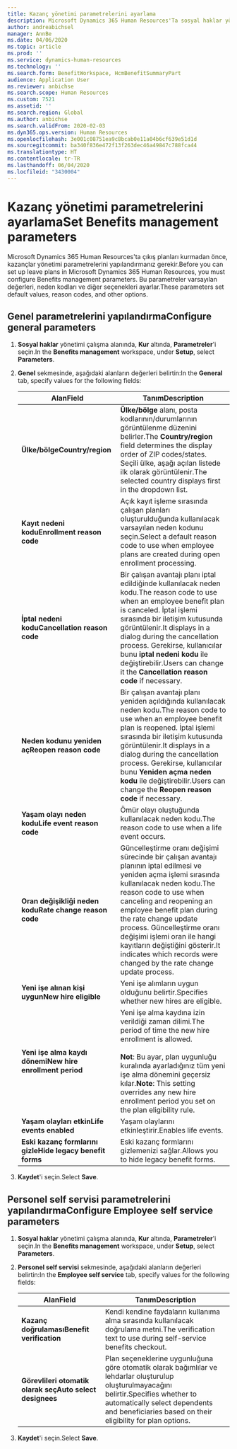```yaml
---
title: Kazanç yönetimi parametrelerini ayarlama
description: Microsoft Dynamics 365 Human Resources'Ta sosyal haklar yönetimiyle ilgili parametreleri yapılandırın.
author: andreabichsel
manager: AnnBe
ms.date: 04/06/2020
ms.topic: article
ms.prod: ''
ms.service: dynamics-human-resources
ms.technology: ''
ms.search.form: BenefitWorkspace, HcmBenefitSummaryPart
audience: Application User
ms.reviewer: anbichse
ms.search.scope: Human Resources
ms.custom: 7521
ms.assetid: ''
ms.search.region: Global
ms.author: anbichse
ms.search.validFrom: 2020-02-03
ms.dyn365.ops.version: Human Resources
ms.openlocfilehash: 3e001c08751ea9c8bcab0e11a04b6cf639e51d1d
ms.sourcegitcommit: ba340f836e472f13f263dec46a49847c788fca44
ms.translationtype: HT
ms.contentlocale: tr-TR
ms.lasthandoff: 06/04/2020
ms.locfileid: "3430004"
---
```

# <a name="set-benefits-management-parameters"></a><span data-ttu-id="3ad1b-103">Kazanç yönetimi parametrelerini ayarlama</span><span class="sxs-lookup"><span data-stu-id="3ad1b-103">Set Benefits management parameters</span></span>

<span data-ttu-id="3ad1b-104">Microsoft Dynamics 365 Human Resources'ta çıkış planları kurmadan önce, kazançlar yönetimi parametrelerini yapılandırmanız gerekir.</span><span class="sxs-lookup"><span data-stu-id="3ad1b-104">Before you can set up leave plans in Microsoft Dynamics 365 Human Resources, you must configure Benefits management parameters.</span></span> <span data-ttu-id="3ad1b-105">Bu parametreler varsayılan değerleri, neden kodları ve diğer seçenekleri ayarlar.</span><span class="sxs-lookup"><span data-stu-id="3ad1b-105">These parameters set default values, reason codes, and other options.</span></span>

## <a name="configure-general-parameters"></a><span data-ttu-id="3ad1b-106">Genel parametrelerini yapılandırma</span><span class="sxs-lookup"><span data-stu-id="3ad1b-106">Configure general parameters</span></span>

1. <span data-ttu-id="3ad1b-107">**Sosyal haklar** yönetimi çalışma alanında, **Kur** altında, **Parametreler**'i seçin.</span><span class="sxs-lookup"><span data-stu-id="3ad1b-107">In the **Benefits management** workspace, under **Setup**, select **Parameters**.</span></span>

2. <span data-ttu-id="3ad1b-108">**Genel** sekmesinde, aşağıdaki alanların değerleri belirtin:</span><span class="sxs-lookup"><span data-stu-id="3ad1b-108">In the **General** tab, specify values for the following fields:</span></span>

   | <span data-ttu-id="3ad1b-109">Alan</span><span class="sxs-lookup"><span data-stu-id="3ad1b-109">Field</span></span> | <span data-ttu-id="3ad1b-110">Tanım</span><span class="sxs-lookup"><span data-stu-id="3ad1b-110">Description</span></span> |
   | --- | --- |
   | <span data-ttu-id="3ad1b-111">**Ülke/bölge**</span><span class="sxs-lookup"><span data-stu-id="3ad1b-111">**Country/region**</span></span> | <span data-ttu-id="3ad1b-112">**Ülke/bölge** alanı, posta kodlarının/durumlarının görüntülenme düzenini belirler.</span><span class="sxs-lookup"><span data-stu-id="3ad1b-112">The **Country/region** field determines the display order of ZIP codes/states.</span></span> <span data-ttu-id="3ad1b-113">Seçili ülke, aşağı açılan listede ilk olarak görüntülenir.</span><span class="sxs-lookup"><span data-stu-id="3ad1b-113">The selected country displays first in the dropdown list.</span></span> |
   | <span data-ttu-id="3ad1b-114">**Kayıt nedeni kodu**</span><span class="sxs-lookup"><span data-stu-id="3ad1b-114">**Enrollment reason code**</span></span> | <span data-ttu-id="3ad1b-115">Açık kayıt işleme sırasında çalışan planları oluşturulduğunda kullanılacak varsayılan neden kodunu seçin.</span><span class="sxs-lookup"><span data-stu-id="3ad1b-115">Select a default reason code to use when employee plans are created during open enrollment processing.</span></span> |
   | <span data-ttu-id="3ad1b-116">**İptal nedeni kodu**</span><span class="sxs-lookup"><span data-stu-id="3ad1b-116">**Cancellation reason code**</span></span> | <span data-ttu-id="3ad1b-117">Bir çalışan avantajı planı iptal edildiğinde kullanılacak neden kodu.</span><span class="sxs-lookup"><span data-stu-id="3ad1b-117">The reason code to use when an employee benefit plan is canceled.</span></span> <span data-ttu-id="3ad1b-118">İptal işlemi sırasında bir iletişim kutusunda görüntülenir.</span><span class="sxs-lookup"><span data-stu-id="3ad1b-118">It displays in a dialog during the cancellation process.</span></span> <span data-ttu-id="3ad1b-119">Gerekirse, kullanıcılar bunu **iptal nedeni kodu** ile değiştirebilir.</span><span class="sxs-lookup"><span data-stu-id="3ad1b-119">Users can change it the **Cancellation reason code** if necessary.</span></span> |
   | <span data-ttu-id="3ad1b-120">**Neden kodunu yeniden aç**</span><span class="sxs-lookup"><span data-stu-id="3ad1b-120">**Reopen reason code**</span></span> | <span data-ttu-id="3ad1b-121">Bir çalışan avantajı planı yeniden açıldığında kullanılacak neden kodu.</span><span class="sxs-lookup"><span data-stu-id="3ad1b-121">The reason code to use when an employee benefit plan is reopened.</span></span> <span data-ttu-id="3ad1b-122">İptal işlemi sırasında bir iletişim kutusunda görüntülenir.</span><span class="sxs-lookup"><span data-stu-id="3ad1b-122">It displays in a dialog during the cancellation process.</span></span> <span data-ttu-id="3ad1b-123">Gerekirse, kullanıcılar bunu **Yeniden açma neden kodu** ile değiştirebilir.</span><span class="sxs-lookup"><span data-stu-id="3ad1b-123">Users can change the **Reopen reason code** if necessary.</span></span> | 
   | <span data-ttu-id="3ad1b-124">**Yaşam olayı neden kodu**</span><span class="sxs-lookup"><span data-stu-id="3ad1b-124">**Life event reason code**</span></span> | <span data-ttu-id="3ad1b-125">Ömür olayı oluştuğunda kullanılacak neden kodu.</span><span class="sxs-lookup"><span data-stu-id="3ad1b-125">The reason code to use when a life event occurs.</span></span> |
   | <span data-ttu-id="3ad1b-126">**Oran değişikliği neden kodu**</span><span class="sxs-lookup"><span data-stu-id="3ad1b-126">**Rate change reason code**</span></span> | <span data-ttu-id="3ad1b-127">Güncelleştirme oranı değişimi sürecinde bir çalışan avantajı planının iptal edilmesi ve yeniden açma işlemi sırasında kullanılacak neden kodu.</span><span class="sxs-lookup"><span data-stu-id="3ad1b-127">The reason code to use when canceling and reopening an employee benefit plan during the rate change update process.</span></span> <span data-ttu-id="3ad1b-128">Güncelleştirme oranı değişimi işlemi oran ile hangi kayıtların değiştiğini gösterir.</span><span class="sxs-lookup"><span data-stu-id="3ad1b-128">It indicates which records were changed by the rate change update process.</span></span> |
   | <span data-ttu-id="3ad1b-129">**Yeni işe alınan kişi uygun**</span><span class="sxs-lookup"><span data-stu-id="3ad1b-129">**New hire eligible**</span></span> | <span data-ttu-id="3ad1b-130">Yeni işe alımların uygun olduğunu belirtir.</span><span class="sxs-lookup"><span data-stu-id="3ad1b-130">Specifies whether new hires are eligible.</span></span> |
   | <span data-ttu-id="3ad1b-131">**Yeni işe alma kaydı dönemi**</span><span class="sxs-lookup"><span data-stu-id="3ad1b-131">**New hire enrollment period**</span></span> | <span data-ttu-id="3ad1b-132">Yeni işe alma kaydına izin verildiği zaman dilimi.</span><span class="sxs-lookup"><span data-stu-id="3ad1b-132">The period of time the new hire enrollment is allowed.</span></span></br></br><span data-ttu-id="3ad1b-133">**Not**: Bu ayar, plan uygunluğu kuralında ayarladığınız tüm yeni işe alma dönemini geçersiz kılar.</span><span class="sxs-lookup"><span data-stu-id="3ad1b-133">**Note**: This setting overrides any new hire enrollment period you set on the plan eligibility rule.</span></span> | 
   | <span data-ttu-id="3ad1b-134">**Yaşam olayları etkin**</span><span class="sxs-lookup"><span data-stu-id="3ad1b-134">**Life events enabled**</span></span> | <span data-ttu-id="3ad1b-135">Yaşam olaylarını etkinleştirir.</span><span class="sxs-lookup"><span data-stu-id="3ad1b-135">Enables life events.</span></span> |
   | <span data-ttu-id="3ad1b-136">**Eski kazanç formlarını gizle**</span><span class="sxs-lookup"><span data-stu-id="3ad1b-136">**Hide legacy benefit forms**</span></span> | <span data-ttu-id="3ad1b-137">Eski kazanç formlarını gizlemenizi sağlar.</span><span class="sxs-lookup"><span data-stu-id="3ad1b-137">Allows you to hide legacy benefit forms.</span></span> |

3. <span data-ttu-id="3ad1b-138">**Kaydet**'i seçin.</span><span class="sxs-lookup"><span data-stu-id="3ad1b-138">Select **Save**.</span></span>

## <a name="configure-employee-self-service-parameters"></a><span data-ttu-id="3ad1b-139">Personel self servisi parametrelerini yapılandırma</span><span class="sxs-lookup"><span data-stu-id="3ad1b-139">Configure Employee self service parameters</span></span>

1. <span data-ttu-id="3ad1b-140">**Sosyal haklar** yönetimi çalışma alanında, **Kur** altında, **Parametreler**'i seçin.</span><span class="sxs-lookup"><span data-stu-id="3ad1b-140">In the **Benefits management** workspace, under **Setup**, select **Parameters**.</span></span>

2. <span data-ttu-id="3ad1b-141">**Personel self servisi** sekmesinde, aşağıdaki alanların değerleri belirtin:</span><span class="sxs-lookup"><span data-stu-id="3ad1b-141">In the **Employee self service** tab, specify values for the following fields:</span></span>

   | <span data-ttu-id="3ad1b-142">Alan</span><span class="sxs-lookup"><span data-stu-id="3ad1b-142">Field</span></span> | <span data-ttu-id="3ad1b-143">Tanım</span><span class="sxs-lookup"><span data-stu-id="3ad1b-143">Description</span></span> |
   | --- | --- |
   | <span data-ttu-id="3ad1b-144">**Kazanç doğrulaması**</span><span class="sxs-lookup"><span data-stu-id="3ad1b-144">**Benefit verification**</span></span> | <span data-ttu-id="3ad1b-145">Kendi kendine faydaların kullanıma alma sırasında kullanılacak doğrulama metni.</span><span class="sxs-lookup"><span data-stu-id="3ad1b-145">The verification text to use during self-service benefits checkout.</span></span> |
   | <span data-ttu-id="3ad1b-146">**Görevlileri otomatik olarak seç**</span><span class="sxs-lookup"><span data-stu-id="3ad1b-146">**Auto select designees**</span></span> | <span data-ttu-id="3ad1b-147">Plan seçeneklerine uygunluğuna göre otomatik olarak bağımlılar ve lehdarlar oluşturulup oluşturulmayacağını belirtir.</span><span class="sxs-lookup"><span data-stu-id="3ad1b-147">Specifies whether to automatically select dependents and beneficiaries based on their eligibility for plan options.</span></span> |

3. <span data-ttu-id="3ad1b-148">**Kaydet**'i seçin.</span><span class="sxs-lookup"><span data-stu-id="3ad1b-148">Select **Save**.</span></span>
